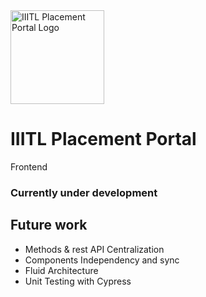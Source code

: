 <img src = "https://user-images.githubusercontent.com/56078689/203611884-a08a2781-af62-4915-a738-d8fd0bbe75cf.png" alt = "IIITL Placement Portal Logo" height="150px"/>

# IIITL Placement Portal

Frontend

### Currently under development

## Future work

- Methods & rest API Centralization
- Components Independency and sync
- Fluid Architecture
- Unit Testing with Cypress

